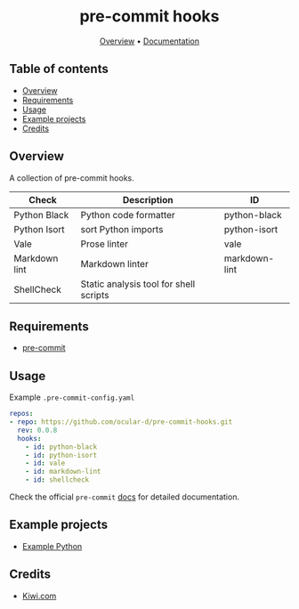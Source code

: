 <!-- markdownlint-disable -->
<div align="center">

# pre-commit hooks

[Overview](#overview)
•
[Documentation](#documentation)

</div>
<!-- markdownlint-enable -->

## Table of contents

- [Overview](#overview)
- [Requirements](#requirements)
- [Usage](#usage)
- [Example projects](#example-projects)
- [Credits](#credits)

## Overview

<!-- vale off -->

A collection of pre-commit hooks.

| Check  | Description  | ID |
|---|---|---|
| Python Black  | Python code formatter  | python-black  |
| Python Isort  |  sort Python imports | python-isort  |
| Vale  | Prose linter  | vale  |
| Markdown lint | Markdown linter | markdown-lint |
| ShellCheck | Static analysis tool for shell scripts |

<!-- vale on -->
## Requirements

- [pre-commit](https://pre-commit.com/)

## Usage

Example `.pre-commit-config.yaml`

```yaml
repos:
- repo: https://github.com/ocular-d/pre-commit-hooks.git
  rev: 0.0.8
  hooks:
    - id: python-black
    - id: python-isort
    - id: vale
    - id: markdown-lint
    - id: shellcheck
```

Check the official `pre-commit` [docs](https://pre-commit.com/) for detailed documentation.

## Example projects

- [Example Python](https://github.com/testthedocs/example-python)

## Credits

- [Kiwi.com](https://github.com/kiwicom/dockerfiles)
